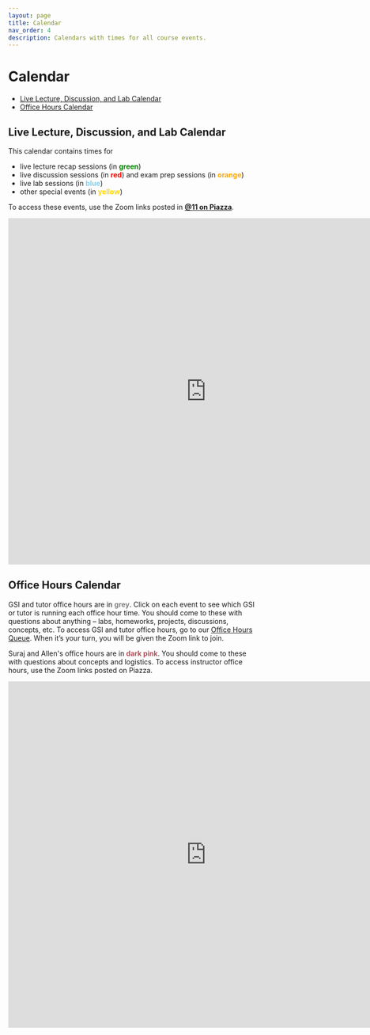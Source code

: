 ```yaml
---
layout: page
title: Calendar
nav_order: 4
description: Calendars with times for all course events.
---
```


# Calendar

- [Live Lecture, Discussion, and Lab Calendar](#ldlc)
- [Office Hours Calendar](#ohc)


<a name='ldlc'></a>

## Live Lecture, Discussion, and Lab Calendar

This calendar contains times for
- live lecture recap sessions (in <span style="color:Green">**green**</span>)
- live discussion sessions (in <span style="color:Red">**red**</span>) and exam prep sessions (in <span style="color:Orange">**orange**</span>)
- live lab sessions (in <span style="color:SkyBlue">**blue**</span>)
- other special events (in <span style="color:Gold">**yellow**</span>)

To access these events, use the Zoom links posted in <b><a href="https://piazza.com/class/kbe580u9fbd2d5?cid=11">@11 on Piazza</a></b>.

<iframe src="https://calendar.google.com/calendar/b/1/embed?height=700&amp;wkst=1&amp;bgcolor=%23ffffff&amp;ctz=America%2FLos_Angeles&amp;src=YmVya2VsZXkuZWR1XzE2bjNwdGE3M3EzNWVrMnVhMWZlbGRsbGZvQGdyb3VwLmNhbGVuZGFyLmdvb2dsZS5jb20&amp;src=YmVya2VsZXkuZWR1XzE0ZGYwbTJqZzkycDdiODdxYmhpMGplczA4QGdyb3VwLmNhbGVuZGFyLmdvb2dsZS5jb20&amp;src=YmVya2VsZXkuZWR1X2FldWRuOWdvcWE3aGR0bTA4M2J1ZnFxbWpnQGdyb3VwLmNhbGVuZGFyLmdvb2dsZS5jb20&amp;src=YmVya2VsZXkuZWR1XzNvcDIxbTBicXJqYTI4MW8wM282aWlkYWVrQGdyb3VwLmNhbGVuZGFyLmdvb2dsZS5jb20&amp;src=YmVya2VsZXkuZWR1X2o0NmNoN2FxcmF2aWMzcXZrODRtanBwanVzQGdyb3VwLmNhbGVuZGFyLmdvb2dsZS5jb20&amp;color=%23F09300&amp;color=%23D50000&amp;color=%237986CB&amp;color=%230B8043&amp;color=%23F6BF26&amp;mode=WEEK&amp;showTitle=0&amp;showDate=1&amp;showPrint=1&amp;showTabs=1" style="border-width:0" width="800" height="700" frameborder="0" scrolling="no"></iframe>

<br>

<a name='ohc'></a>

## Office Hours Calendar

GSI and tutor office hours are in <span style="color:Gray">**grey**</span>. Click on each event to see which GSI or tutor is running each office hour time. You should come to these with questions about anything – labs, homeworks, projects, discussions, concepts, etc. To access GSI and tutor office hours, go to our [Office Hours Queue](http://oh.ds100.org). When it’s your turn, you will be given the Zoom link to join.

Suraj and Allen's office hours are in <span style="color:#b2505b">**dark pink**</span>. You should come to these with questions about concepts and logistics. To access instructor office hours, use the Zoom links posted on Piazza.

<!--<iframe src="https://calendar.google.com/calendar/embed?height=550&amp;wkst=1&amp;bgcolor=%23ffffff&amp;ctz=America%2FLos_Angeles&amp;mode=WEEK&amp;title=%20&amp;src=YmVya2VsZXkuZWR1XzFxOG1tNGxzaTRhdHZyYWlrdDZya2dsYzhnQGdyb3VwLmNhbGVuZGFyLmdvb2dsZS5jb20&amp;src=YmVya2VsZXkuZWR1X2IyNDhyYmRsbHJ1cTY4ZjI2cWwyMTlyMTBjQGdyb3VwLmNhbGVuZGFyLmdvb2dsZS5jb20&amp;src=YmVya2VsZXkuZWR1X29odmVpZG1qdWJuaTdnOWdoNmNvOGE2NGYwQGdyb3VwLmNhbGVuZGFyLmdvb2dsZS5jb20&amp;color=%233366CC&amp;color=%23329262&amp;color=%239D7000" style="border-width:0" width="750" height="550" frameborder="0" scrolling="no"></iframe>-->

<iframe src="https://calendar.google.com/calendar/b/1/embed?height=700&amp;wkst=1&amp;bgcolor=%23ffffff&amp;ctz=America%2FLos_Angeles&amp;src=YmVya2VsZXkuZWR1XzNxZWNqdmsyOHFsb291MHN2b2JoMDNkbzY0QGdyb3VwLmNhbGVuZGFyLmdvb2dsZS5jb20&amp;src=YmVya2VsZXkuZWR1X3MwZmNvcG03Y3NwdDhvNG1zdTUxc3Y4dTdjQGdyb3VwLmNhbGVuZGFyLmdvb2dsZS5jb20&amp;color=%23E67C73&amp;color=%23616161&amp;showTitle=0&amp;mode=WEEK" style="border-width:0" width="800" height="700" frameborder="0" scrolling="no"></iframe>
